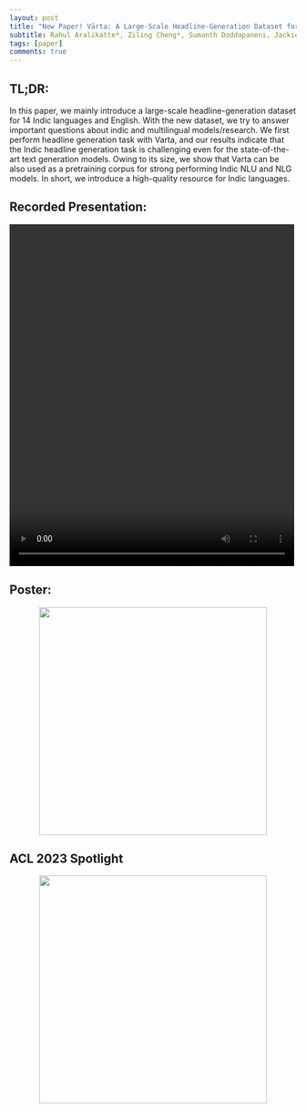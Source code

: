 ```yaml
---
layout: post
title: "New Paper! Vārta: A Large-Scale Headline-Generation Dataset for Indic Languages (Findings of ACL 2023)"
subtitle: Rahul Aralikatte*, Ziling Cheng*, Sumanth Doddapaneni, Jackie Chi Kit Cheung
tags: [paper]
comments: true
---
```

## TL;DR:
In this paper, we mainly introduce a large-scale headline-generation dataset for 14 Indic languages and English. With the new dataset, we try to answer important questions about indic and multilingual models/research. We first perform headline generation task with Varta, and our results indicate that the Indic headline generation task is challenging even for the state-of-the-art text generation models. Owing to its size, we show that Varta can be also used as a pretraining corpus for strong performing Indic NLU and NLG models. In short, we introduce a high-quality resource for Indic languages.

## Recorded Presentation:
<video width="500px" height="600px" controls="controls">
        <source src="https://drive.google.com/uc?id=1EgZjl_qHPLIslHZTOTAnl3wjGvDluRt-" type="video/mp4" />
</video>

## Poster:
<center> <img src="https://drive.google.com/uc?id=14MZt8qdHl8Mx9S7NzcH8J3qQSchlAisN" width="400"></center>

## ACL 2023 Spotlight
<center> <img src="https://drive.google.com/uc?id=1jVgzR5WmiId7bXe7tjkooBAaVOqzoJfz" width="400"></center>
